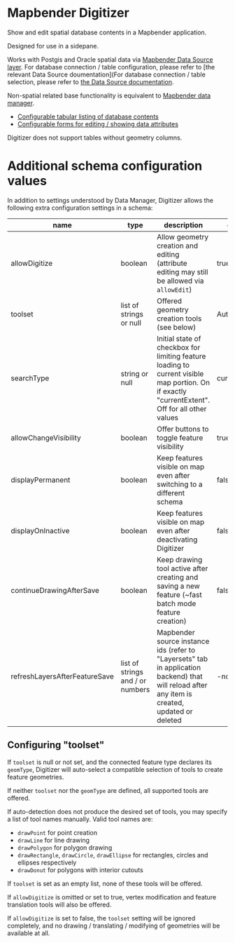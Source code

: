 # Mapbender Digitizer
Show and edit spatial database contents in a Mapbender application.

Designed for use in a sidepane.

Works with Postgis and Oracle spatial data via [Mapbender Data Source layer](https://github.com/mapbender/data-source).
For database connection / table configuration, please refer to [the relevant Data Source doumentation](For database connection / table selection, please refer to [the Data Source documentation](https://github.com/mapbender/data-source#configuring-repositories).

Non-spatial related base functionality is equivalent to
[Mapbender data manager](https://github.com/mapbender/data-manager).
* [Configurable tabular listing of database contents](https://github.com/mapbender/data-manager/blob/2.0.7/README.md#configuring-tabular-item-listing)
* [Configurable forms for editing / showing data attributes](https://github.com/mapbender/data-manager/blob/2.0.7/README.md#configuring-forms)

Digitizer does not support tables without geometry columns.

# Additional schema configuration values
In addition to settings understood by Data Manager, Digitizer allows the following
extra configuration settings in a schema:

| name | type | description | default |
|---|---|---|---|
| allowDigitize | boolean | Allow geometry creation and editing (attribute editing may still be allowed via `allowEdit`) | true|
| toolset | list of strings or null | Offered geometry creation tools (see below) | Auto-detect |
| searchType | string or null | Initial state of checkbox for limiting feature loading to current visible map portion. On if exactly "currentExtent". Off for all other values | currentExtent |
| allowChangeVisibility | boolean | Offer buttons to toggle feature visibility | true |
| displayPermanent | boolean | Keep features visible on map even after switching to a different schema | false |
| displayOnInactive | boolean | Keep features visible on map even after deactivating Digitizer | false |
| continueDrawingAfterSave | boolean | Keep drawing tool active after creating and saving a new feature (~fast batch mode feature creation) | false |
| refreshLayersAfterFeatureSave | list of strings and / or numbers | Mapbender source instance ids (refer to "Layersets" tab in application backend) that will reload after any item is created, updated or deleted | -none- |

## Configuring "toolset"
If `toolset` is null or not set, and the connected feature type declares its
`geomType`, Digitizer will auto-select a compatible selection of tools to create
feature geometries.

If neither `toolset` nor the `geomType` are defined, all supported tools are offered.

If auto-detection does not produce the desired set of tools, you may specify
a list of tool names manually. Valid tool names are:
* `drawPoint` for point creation
* `drawLine` for line drawing
* `drawPolygon` for polygon drawing
* `drawRectangle`, `drawCircle`, `drawEllipse` for rectangles, circles and ellipses respectively
* `drawDonut` for polygons with interior cutouts

If `toolset` is set as an empty list, none of these tools will be offered.

If `allowDigitize` is omitted or set to true, vertex modification and feature translation tools
will also be offered.

If `allowDigitize` is set to false, the `toolset` setting will be ignored completely,
and no drawing / translating / modifying of geometries will be available at all.
